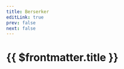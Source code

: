 ```yaml
---
title: Berserker
editLink: true
prev: false
next: false
---
```

# {{ $frontmatter.title }}

<ImageLink path="classes/" :name="$frontmatter.title" :alt="$frontmatter.title" />
<ImageLink path="skills/" name="berserker-assault" alt="Assault" />
<ImageLink path="skills/" name="berserker-arc" alt="Arc" />
<ImageLink path="skills/" name="berserker-fury" alt="Fury" />
<ImageLink path="skills/" name="berserker-intimidate" alt="Intimidate" />
<ImageLink path="skills/" name="berserker-follow-through" alt="Follow Through" />
<ImageLink path="skills/" name="berserker-pummel" alt="Pummel" />
<ImageLink path="skills/" name="berserker-guts" alt="Guts" />
<ImageLink path="skills/" name="berserker-wild-strikes" alt="Wild Strikes" />
<ImageLink path="skills/" name="berserker-chaotic-strikes" alt="Chaotic Strikes" />
<ImageLink path="skills/" name="berserker-eye-of-the-storm" alt="Eye of the Storm" />
<ImageLink path="skills/" name="berserker-second-wind" alt="Second Wind" />











